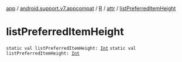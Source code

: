 [app](../../../index.md) / [android.support.v7.appcompat](../../index.md) / [R](../index.md) / [attr](index.md) / [listPreferredItemHeight](.)

# listPreferredItemHeight

`static val listPreferredItemHeight: `[`Int`](https://kotlinlang.org/api/latest/jvm/stdlib/kotlin/-int/index.html)
`static val listPreferredItemHeight: `[`Int`](https://kotlinlang.org/api/latest/jvm/stdlib/kotlin/-int/index.html)